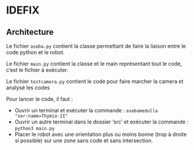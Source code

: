 # IDEFIX


## Architecture
Le fichier `aseba.py` contient la classe permettant de faire la liaison entre le code python et le robot.

Le fichier `main.py` contient la classe et le main représentant tout le code, c’est le fichier à exécuter.

Le fichier `testcamera.py` contient le code pour faire marcher la camera et analysé les codes 


Pour lancer le code, il faut :
- Ouvrir un terminal et exécuter la commande : `asebamedulla "ser:name=Thymio-II"`
- Ouvrir un autre terminal dans le dossier ‘src’ et exécuter la commande : `python3 main.py`
- Placer le robot avec une orientation plus ou moins bonne (trop à droite si possible) sur une
zone sans code et sans intersection.
